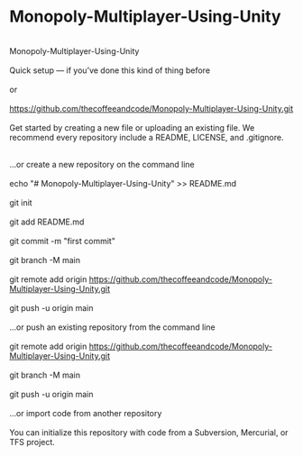 # Monopoly-Multiplayer-Using-Unity
<br>Monopoly-Multiplayer-Using-Unity</br>
<br>Quick setup — if you’ve done this kind of thing before</br>
<br>or	</br>
<br>https://github.com/thecoffeeandcode/Monopoly-Multiplayer-Using-Unity.git</br>
<br>Get started by creating a new file or uploading an existing file. We recommend every repository include a README, LICENSE, and .gitignore.</br>

<br>…or create a new repository on the command line</br>
<br>echo "# Monopoly-Multiplayer-Using-Unity" >> README.md</br>
<br>git init</br>
<br>git add README.md</br>
<br>git commit -m "first commit"</br>
<br>git branch -M main</br>
<br>git remote add origin https://github.com/thecoffeeandcode/Monopoly-Multiplayer-Using-Unity.git</br>
<br>git push -u origin main</br>
<br>…or push an existing repository from the command line</br>
<br>git remote add origin https://github.com/thecoffeeandcode/Monopoly-Multiplayer-Using-Unity.git</br>
<br>git branch -M main</br>
<br>git push -u origin main</br>
<br>…or import code from another repository</br>
<br>You can initialize this repository with code from a Subversion, Mercurial, or TFS project.</br>

